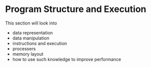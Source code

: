 # Program Structure and Execution

This section will look into

- data representation
- data manipulation
- instructions and execution
- processers
- memory layout
- how to use such knowledge to improve performance
